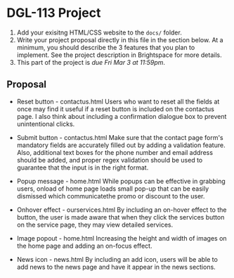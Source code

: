 # DGL-113 Project

1. Add your exisitng HTML/CSS website to the `docs/` folder.
1. Write your project proposal directly in this file in the
  section below. At a minimum, you should describe the 3 features
  that you plan to implement. See the project description in
  Brightspace for more details.
1. This part of the project is *due Fri Mar 3 at 11:59pm*.

## Proposal

- Reset button - contactus.html
Users who want to reset all the fields at once may find it useful if a reset button is included on the contactus page. I also think about including a confirmation dialogue box to prevent unintentional clicks.

- Submit button - contactus.html
Make sure that the contact page form's mandatory fields are accurately filled out by adding a validation feature. Also, additional text boxes for the phone number and email address should be added, and proper regex validation should be used to guarantee that the input is in the right format.

- Popup message - home.html
 While popups can be effective in grabbing users, onload of home page loads small pop-up that can be easily dismissed which communicatethe promo or discount to the user.

- Onhover effect - ourservices.html
By including an on-hover effect to the button, the user is made aware that when they click the services button on the service page, they may view detailed services.

- Image popout - home.html
Increasing the height and width of images on the home page and adding an on-focus effect.

- News icon - news.html
By including an add icon, users will be able to add news to the news page and have it appear in the news sections.
